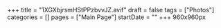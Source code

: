 +++
title = "1XGXbjrsmHStPPzbvvJZ.avif"
draft = false
tags = ["Photos"]
categories = []
pages = ["Main Page"]
startDate = ""
+++
960x960px
